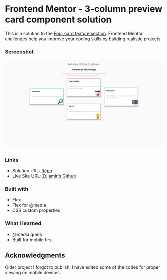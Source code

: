 # Frontend Mentor - 3-column preview card component solution

This is a solution to the [Four card feature section](https://www.frontendmentor.io/challenges/four-card-feature-section-weK1eFYK). Frontend Mentor challenges help you improve your coding skills by building realistic projects. 

### Screenshot

![Screenshot](screenshot.png?raw=true "Screenshot")

### Links

- Solution URL: [Repo](https://github.com/zulamirsofian/four-card-feature-section)
- Live Site URL: [Zulamir's Github](https://zulamirsofian.github.io/frontendmentor/four-card-feature-section)

### Built with

- Flex
- Flex for @media
- CSS custom properties

### What I learned

- @media query
- Built for mobile first


## Acknowledgments

Older project I forgot to publish, I have edited some of the codes for proper viewing on mobile devices. 
